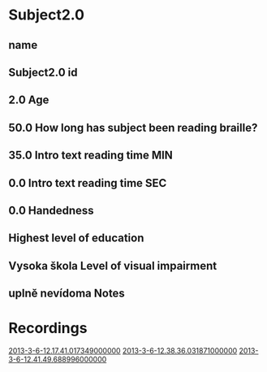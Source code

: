 Subject2.0
=======

name
-----
Subject2.0
id
-----
2.0
Age
-----
50.0
How long has subject been reading braille?
-----
35.0
Intro text reading time MIN
-----
0.0
Intro text reading time SEC
-----
0.0
Handedness
-----

Highest level of education
-----
Vysoka škola
Level of visual impairment
-----
uplně nevídoma
Notes
-----

Recordings
===========
[2013-3-6-12.17.41.017349000000](2013-3-6-12.17.41.017349000000/Recording.md)
[2013-3-6-12.38.36.031871000000](2013-3-6-12.38.36.031871000000/Recording.md)
[2013-3-6-12.41.49.688996000000](2013-3-6-12.41.49.688996000000/Recording.md)
